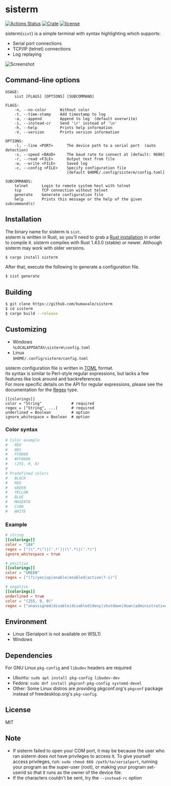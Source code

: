 # sisterm

[![Actions Status](https://github.com/kumavale/sisterm/workflows/Build/badge.svg)](https://github.com/kumavale/sisterm/actions)
[![Crate](https://img.shields.io/crates/v/sisterm.svg)](https://crates.io/crates/sisterm)
[![license](https://img.shields.io/badge/license-MIT-blue.svg?style=flat)](LICENSE)
  
sisterm(`sist`) is a simple terminal with syntax highlighting which supports:  
* Serial port connections
* TCP/IP (telnet) connections
* Log replaying

![Screenshot](https://user-images.githubusercontent.com/29778890/82722563-e246af00-9d02-11ea-97d1-fc5581b4bf21.png)  


## Command-line options

```
USAGE:
    sist [FLAGS] [OPTIONS] [SUBCOMMAND]

FLAGS:
    -n, --no-color      Without color
    -t, --time-stamp    Add timestamp to log
    -a, --append        Append to log  (default overwrite)
    -i, --instead-cr    Send '\r' instead of '\n'
    -h, --help          Prints help information
    -V, --version       Prints version information

OPTIONS:
    -l, --line <PORT>      The device path to a serial port  (auto detection)
    -s, --speed <BAUD>     The baud rate to connect at [default: 9600]
    -r, --read <FILE>      Output text from file
    -w, --write <FILE>     Saved log
    -c, --config <FILE>    Specify configuration file
                           [default $HOME/.config/sisterm/config.toml]

SUBCOMMANDS:
    telnet      Login to remote system host with telnet
    tcp         TCP connection without telnet
    generate    Generate configuration file
    help        Prints this message or the help of the given subcommand(s)
```


## Installation

The binary name for sisterm is `sist`.  
sisterm is written in Rust, so you'll need to grab a [Rust installation](https://www.rust-lang.org/) in order to compile it. sisterm compiles with Rust 1.43.0 (stable) or newer. Although sisterm may work with older versions.  

```.sh
$ cargo install sisterm
```

After that, execute the following to generate a configuration file.  

```.sh
$ sist generate
```


## Building

```.sh
$ git clone https://github.com/kumavale/sisterm
$ cd sisterm
$ cargo build --release
```

## Customizing

* Windows  
    `%LOCALAPPDATA%\sisterm\config.toml`  
* Linux  
    `$HOME/.config/sisterm/config.toml`  

sisterm configuration file is written in [TOML](https://github.com/toml-lang/toml) format.  
Its syntax is similar to Perl-style regular expressions, but lacks a few features like look around and backreferences.  
For more specific details on the API for regular expressions, please see the documentation for the [Regex](https://docs.rs/regex) type.  

```
[[colorings]]
color = "String"             # required
regex = ["String", ...]      # required
underlined = Boolean         # option
ignore_whitespace = Boolean  # option
```

### Color syntax

```.toml
# Color example
#   RED
#   001
#   FF0000
#   #FF0000
#   (255, 0, 0)
#
# Predefined colors
#   BLACK
#   RED
#   GREEN
#   YELLOW
#   BLUE
#   MAGENTA
#   CYAN
#   WHITE
```

### Example

```.toml
# string
[[colorings]]
color = "184"
regex = ["(\".*\")|('.*')|(\".*)|('.*)"]
ignore_whitespace = true

# positive
[[colorings]]
color = "GREEN"
regex = ["(?i)yes|up|enable|enabled|active(?-i)"]

# negative
[[colorings]]
underlined = true
color = "(255, 0, 0)"
regex = ["unassigned|disable|disabled|deny|shutdown|down|administratively|none"]
```


## Environment

* Linux (Serialport is not available on WSL1)
* Windows


## Dependencies

For GNU Linux `pkg-config` and `libudev` headers are required  
* Ubuntu: `sudo apt install pkg-config libudev-dev`
* Fedora: `sudo dnf install pkgconf-pkg-config systemd-devel`
* Other: Some Linux distros are providing pkgconf.org's `pkgconf` package instead of freedesktop.org's `pkg-config`.


## License

MIT


## Note

* If sisterm failed to open your COM port, it may be because the user who ran sisterm does not have privileges to access it. To give yourself access privileges, run: `sudo chmod 666 /path/to/serialport`, running your program as the super-user (root), or making your program set-userid so that it runs as the owner of the device file.  
* If the characters couldn't be sent, try the `--instead-rc` option  

